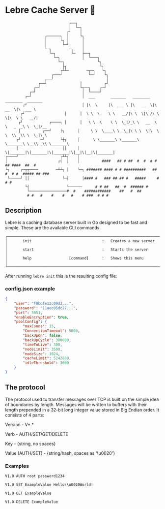 # Lebre Cache Server 🐇

```
                             ┌──┐                                                          
                             │  └─┐                                                        
                            ┌┘    │                                                        
                  ┌──────┐  │     └┐                                                       
                  │      └┐ │      │                                                       
                  │       └─┘      │                                                       
                  └─┐        ─┐    │                                                       
                    └─┐       └─   ├──┐                                                    
                      └─┐          │  └───┐                                                
                        └─┐               └┐                                               
                          ├┐               └┐                                              
                         ┌┴┴─        ─┬─┐   └┐                                             
                     ┌───┘            └─┘    └┐                                            
                  ┌──┘                        │                                            
               ┌──┘               │          ┌┘                                            
             ┌─┘                  └┬──┐    ┌─┘                                             
           ┌─┘                     │  └────┘                                               
         ┌─┘                       │  ___       _______   ________  ________  _______      
        ┌┘                         │ |\  \     |\  ___ \ |\   __  \|\   __  \|\  ___ \     
       ┌┘                  │      │  \ \  \    \ \   __/|\ \  \|\ /\ \  \|\  \ \   __/|    
      ┌┘            ┌────┐ │      │   \ \  \    \ \  \_|/_\ \   __  \ \   _  _\ \  \_|/__  
      │          ┌──┘    ├┐      │     \ \  \____\ \  \_|\ \ \  \|\  \ \  \\  \\ \  \_|\ \ 
     ┌┘         ─┘       └┼┐     │      \ \_______\ \_______\ \_______\ \__\\ _\\ \_______\
     │                    ││     │       \|_______|\|_______|\|_______|\|__|\|__|\|_______|
┌────┘                   ┌┴┴┐    │                                                         
│                       ┌┤  │    │          ####   ## # ##  #  #  # # ## ####  ##  #       
└┐     ┌─┬┬────        ─┴┴┐ │    └─┐ ####### #### # # ##########   ##  #  # #  ##### ## ###
 └─────┘ ││               └─┤      │#### #   ### ## ## #   #####     #    # #              
         └┤                 └──────      # # ##   ##  #  ###### #                          
          └─────────────────#  #    ############    ##   #  ##                             
          # #   #    #    #   #    # ###  # # #                                            
```

## Description

Lebre is a caching database server built in Go designed to be fast and simple.
These are the available CLI commands

```
┌───────────────────────────────────────────────────────────────────────────────────────┐
│       init                                :   Creates a new server                    │
│       start                               :   Starts the server                       │
│       help                 [command]      :   Shows this menu                         │
└───────────────────────────────────────────────────────────────────────────────────────┘
```
After running ```lebre init``` this is the resulting config file:

### config.json example
```json
{
    "user": "f0bdfe12c09d3...",
    "password": "11aec05dc27...",
    "port": 5051,
    "enableEncryption": true,
    "poolConfig": {
        "maxConns": 15,
        "ConnectionTimeout": 5000,
        "backUpOn": false,
        "backUpCycle": 300000,
        "timeToLive": 300,
        "nodeLimit": 3500,
        "nodeSize": 1024,
        "cacheLimit": 5242880,
        "idleThreshold": 3600
    }
}
```

## The protocol

The protocol used to transfer messages over TCP is built on the simple idea of boundaries by length.
Messages will be written to buffers with their length prepended in a 32-bit long integer value stored in Big Endian order.
It consists of 4 parts:

Version - V*.*

Verb - AUTH/SET/GET/DELETE

Key - {string, no spaces}

Value (AUTH/SET) - {string/hash, spaces as '\\u0020'}

### Examples

```
V1.0 AUTH root password1234
```
```
V1.0 SET ExampleValue Hello\\u0020World!
```
```
V1.0 GET ExampleValue
```
```
V1.0 DELETE ExampleValue
```
